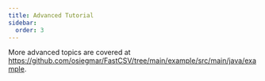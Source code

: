 ```yaml
---
title: Advanced Tutorial
sidebar:
  order: 3
---
```


More advanced topics are covered at https://github.com/osiegmar/FastCSV/tree/main/example/src/main/java/example.
